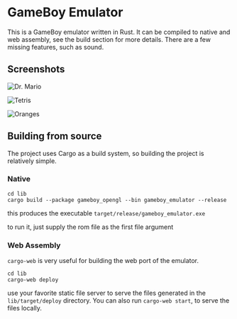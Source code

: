 # GameBoy Emulator

This is a GameBoy emulator written in Rust. It can be compiled to native
and web assembly, see the build section for more details. There are a few
missing features, such as sound.

## Screenshots

![Dr. Mario](https://raw.githubusercontent.com/benkonz/gameboy_emulator/master/screenshots/dr_mario.PNG)

![Tetris](https://raw.githubusercontent.com/benkonz/gameboy_emulator/master/screenshots/tetris.PNG)

![Oranges](https://raw.githubusercontent.com/benkonz/gameboy_emulator/master/screenshots/oranges.PNG)

## Building from source

The project uses Cargo as a build system, so building the project is relatively
simple.

### Native

```text
cd lib 
cargo build --package gameboy_opengl --bin gameboy_emulator --release
```

this produces the executable `target/release/gameboy_emulator.exe`

to run it, just supply the rom file as the first file argument

### Web Assembly

`cargo-web` is very useful for building the web
port of the emulator.

```text
cd lib
cargo-web deploy
```

use your favorite static file server to serve the files generated in the
`lib/target/deploy` directory. You can also run `cargo-web start`, to serve the files locally.
